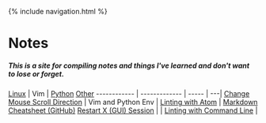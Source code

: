 {% include navigation.html %}

# Notes #

##### This is a site for compiling notes and things I've learned and don't want to lose or forget. #####

[Linux](linux.md) | Vim | [Python](python.md) [Other](other.md)
------------ | ------------- | ----- | ---|
[Change Mouse Scroll Direction](Linux/Mouse_scroll.md) | Vim and Python Env | [Linting with Atom](python/lint_atom.md) | [Markdown Cheatsheet (GitHub)](https://guides.github.com/pdfs/markdown-cheatsheet-online.pdf)
[Restart X (GUI) Session](Linux/restartX.md) | | [Linting with Command Line](python/lint_cmdLine.md) |  
